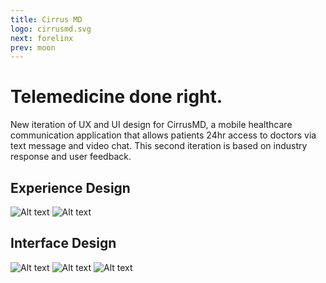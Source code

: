 ```yaml
---
title: Cirrus MD
logo: cirrusmd.svg
next: forelinx
prev: moon
---
```


# Telemedicine done right.

New iteration of UX and UI design for CirrusMD, a mobile healthcare
communication application that allows patients 24hr access to doctors via text
message and video chat. This second iteration is based on industry response and
user feedback. 

## Experience Design
![Alt text](http://via.placeholder.com/1170x650)
![Alt text](http://via.placeholder.com/1170x650)

## Interface Design
![Alt text](http://via.placeholder.com/1170x650)
![Alt text](http://via.placeholder.com/1170x650)
![Alt text](http://via.placeholder.com/1170x650)

